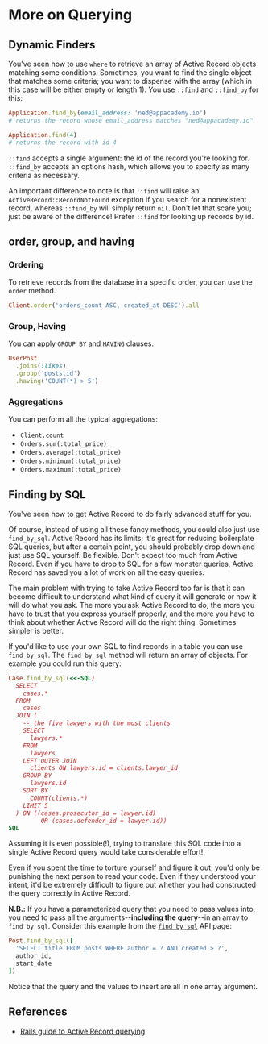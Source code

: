 # More on Querying

## Dynamic Finders

You've seen how to use `where` to retrieve an array of Active Record objects
matching some conditions. Sometimes, you want to find the single object that
matches some criteria; you want to dispense with the array (which in this case
will be either empty or length 1). You use `::find` and `::find_by` for this:

```ruby
Application.find_by(email_address: 'ned@appacademy.io')
# returns the record whose email_address matches "ned@appacademy.io"

Application.find(4)
# returns the record with id 4
```

`::find` accepts a single argument: the id of the record you're looking for.
`::find_by` accepts an options hash, which allows you to specify as many
criteria as necessary.

An important difference to note is that `::find` will raise an
`ActiveRecord::RecordNotFound` exception if you search for a nonexistent record,
whereas `::find_by` will simply return `nil`. Don't let that scare you; just be
aware of the difference! Prefer `::find` for looking up records by id.

## order, group, and having

### Ordering

To retrieve records from the database in a specific order, you can use the
`order` method.

```ruby
Client.order('orders_count ASC, created_at DESC').all
```

### Group, Having

You can apply `GROUP BY` and `HAVING` clauses.

```ruby
UserPost
  .joins(:likes)
  .group('posts.id')
  .having('COUNT(*) > 5')
```

### Aggregations

You can perform all the typical aggregations:

* `Client.count`
* `Orders.sum(:total_price)`
* `Orders.average(:total_price)`
* `Orders.minimum(:total_price)`
* `Orders.maximum(:total_price)`

## Finding by SQL

You've seen how to get Active Record to do fairly advanced stuff for you.

Of course, instead of using all these fancy methods, you could also just use
`find_by_sql`. Active Record has its limits; it's great for reducing boilerplate
SQL queries, but after a certain point, you should probably drop down and just
use SQL yourself. Be flexible. Don't expect too much from Active Record. Even if
you have to drop to SQL for a few monster queries, Active Record has saved you a
lot of work on all the easy queries.

The main problem with trying to take Active Record too far is that it can become
difficult to understand what kind of query it will generate or how it will do
what you ask. The more you ask Active Record to do, the more you have to trust
that you express yourself properly, and the more you have to think about whether
Active Record will do the right thing. Sometimes simpler is better.

If you'd like to use your own SQL to find records in a table you can use
`find_by_sql`. The `find_by_sql` method will return an array of objects. For
example you could run this query:

```ruby
Case.find_by_sql(<<-SQL)
  SELECT
    cases.*
  FROM
    cases
  JOIN (
    -- the five lawyers with the most clients
    SELECT
      lawyers.*
    FROM
      lawyers
    LEFT OUTER JOIN
      clients ON lawyers.id = clients.lawyer_id
    GROUP BY
      lawyers.id
    SORT BY
      COUNT(clients.*)
    LIMIT 5
  ) ON ((cases.prosecutor_id = lawyer.id)
         OR (cases.defender_id = lawyer.id))
SQL
```

Assuming it is even possible(!), trying to translate this SQL code into a single
Active Record query would take considerable effort!

Even if you spent the time to torture yourself and figure it out, you'd only be
punishing the next person to read your code. Even if they understood your
intent, it'd be extremely difficult to figure out whether you had constructed
the query correctly in Active Record.

**N.B.:** If you have a parameterized query that you need to pass values into,
you need to pass all the arguments--**including the query**--in an array to
`find_by_sql`. Consider this example from the [`find_by_sql`][find-by-sql] API
page:

```ruby
Post.find_by_sql([
  'SELECT title FROM posts WHERE author = ? AND created > ?',
  author_id,
  start_date
])
```

Notice that the query and the values to insert are all in one array argument.

## References

* [Rails guide to Active Record querying][rails-guide]

[find-by-sql]: https://api.rubyonrails.org/classes/ActiveRecord/Querying.html#method-i-find_by_sql
[rails-guide]: https://guides.rubyonrails.org/active_record_querying.html
